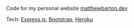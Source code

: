 Code for my personal website [matthewbarton.dev](https://matthewbarton.dev)

Tech: [Express.js](https://expressjs.com/), [Bootstrap](https://getbootstrap.com/), [Heroku](https://www.heroku.com/home)